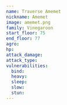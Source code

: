 ```yaml
---
name: Traverse Amemet
nickname: Amemet
image: amemet.png
family: Vinegaroon
start_floor: 75
end_floor: 77
agro: 
hp: 
attack_damage: 
attack_type: 
vulnerabilities:
  bind: 
  heavy: 
  sleep: 
  slow: 
  stun: 
---
```

